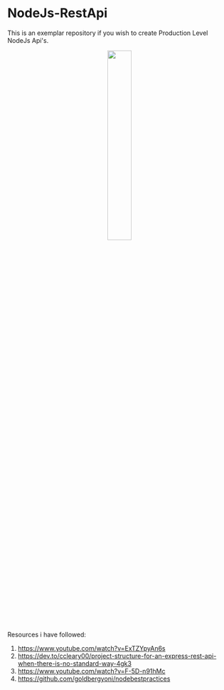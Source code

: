 # NodeJs-RestApi
This is an exemplar repository if you wish to create Production Level NodeJs Api's.
<p align="center" width="100%">
    <img width="33%" src="https://upload.wikimedia.org/wikipedia/commons/thumb/d/d9/Node.js_logo.svg/1200px-Node.js_logo.svg.png">
</p>

Resources i have followed:
1) https://www.youtube.com/watch?v=ExTZYpyAn6s
2) https://dev.to/ccleary00/project-structure-for-an-express-rest-api-when-there-is-no-standard-way-4gk3
3) https://www.youtube.com/watch?v=F-5D-n91hMc
4) https://github.com/goldbergyoni/nodebestpractices
